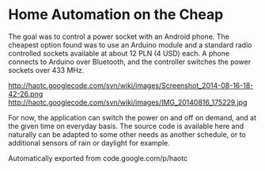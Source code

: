 # Home Automation on the Cheap

The goal was to control a power socket with an Android phone. The cheapest option found was to use an Arduino module and a standard radio controlled sockets available at about 12 PLN (4 USD) each. A phone connects to Arduino over Bluetooth, and the controller switches the power sockets over 433 MHz.

http://haotc.googlecode.com/svn/wiki/images/Screenshot_2014-08-16-18-42-26.png
http://haotc.googlecode.com/svn/wiki/images/IMG_20140816_175229.jpg

For now, the application can switch the power on and off on demand, and at the given time on everyday basis. The source code is available here and naturally can be adapted to some other needs as another schedule, or to additional sensors of rain or daylight for example.

Automatically exported from code.google.com/p/haotc
